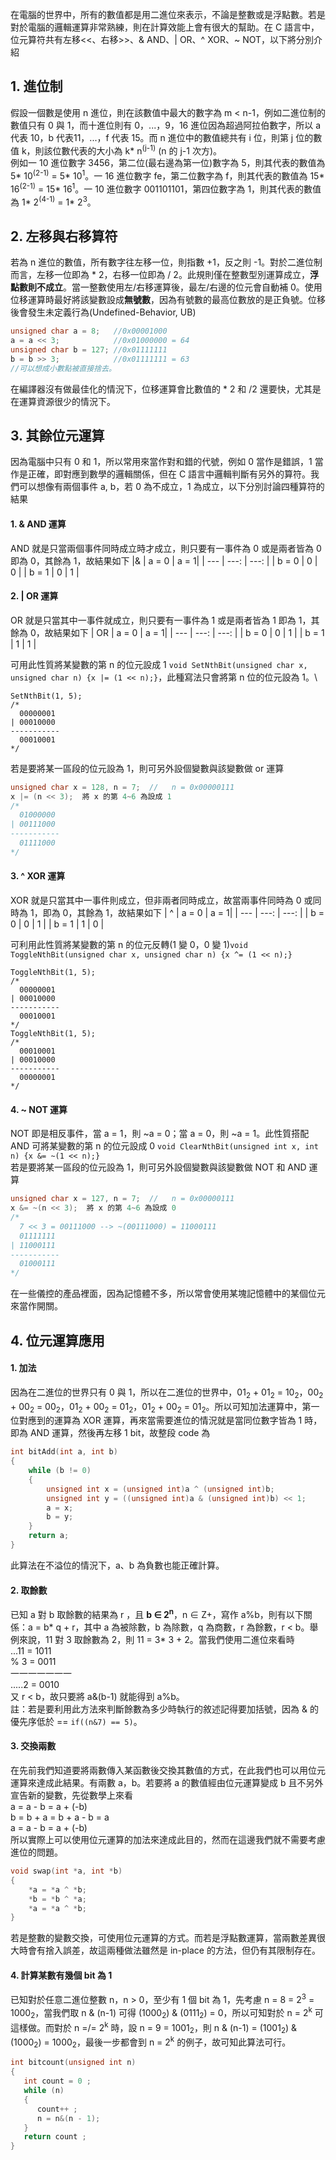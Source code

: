 在電腦的世界中，所有的數值都是用二進位來表示，不論是整數或是浮點數。若是對於電腦的邏輯運算非常熟練，則在計算效能上會有很大的幫助。在 C 語言中，位元算符共有左移<<、右移>>、& AND、| OR、^ XOR、~ NOT，以下將分別介紹

## 1. 進位制
假設一個數是使用 n 進位，則在該數值中最大的數字為 m < n-1，例如二進位制的數值只有 0 與 1，而十進位則有 0，...，9，16 進位因為超過阿拉伯數字，所以 a 代表 10，b 代表11，...，f 代表 15。而 n 進位中的數值總共有 i 位，則第 j 位的數值 k，則該位數代表的大小為 k* n<sup>(j-1)</sup> (n 的 j-1 次方)。\
例如一 10 進位數字 3456，第二位(最右邊為第一位)數字為 5，則其代表的數值為 5* 10<sup>(2-1)</sup> = 5* 10<sup>1</sup>。一 16 進位數字 fe，第二位數字為 f，則其代表的數值為 15* 16<sup>(2-1)</sup> = 15* 16<sup>1</sup>。一 10 進位數字 001101101，第四位數字為 1，則其代表的數值為 1* 2<sup>(4-1)</sup> = 1* 2<sup>3</sup>。

## 2. 左移與右移算符
若為 n 進位的數值，所有數字往左移一位，則指數 +1，反之則 -1。對於二進位制而言，左移一位即為 * 2，右移一位即為 / 2。此規則僅在整數型別運算成立，**浮點數則不成立**。當一整數使用左/右移運算後，最左/右邊的位元會自動補 0。使用位移運算時最好將該變數設成**無號數**，因為有號數的最高位數放的是正負號。位移後會發生未定義行為(Undefined-Behavior, UB)
```C
unsigned char a = 8;   //0x00001000
a = a << 3;            //0x01000000 = 64
unsigned char b = 127; //0x01111111
b = b >> 3;            //0x01111111 = 63
//可以想成小數點被直接捨去。
```
在編譯器沒有做最佳化的情況下，位移運算會比數值的 * 2 和 /2 還要快，尤其是在運算資源很少的情況下。

## 3. 其餘位元運算
因為電腦中只有 0 和 1，所以常用來當作對和錯的代號，例如 0 當作是錯誤，1 當作是正確，即對應到數學的邏輯關係，但在 C 語言中邏輯判斷有另外的算符。我們可以想像有兩個事件 a, b，若 0 為不成立，1 為成立，以下分別討論四種算符的結果
#### 1. & AND 運算
AND 就是只當兩個事件同時成立時才成立，則只要有一事件為 0 或是兩者皆為 0 即為 0，其餘為 1，故結果如下
|& | a = 0 | a = 1|
| --- | ---: | ---: |
| b = 0 | 0 | 0 |
| b = 1 | 0 | 1 |

#### 2. | OR 運算
OR 就是只當其中一事件就成立，則只要有一事件為 1 或是兩者皆為 1 即為 1，其餘為 0，故結果如下
| OR | a = 0 | a = 1|
| --- | ---: | ---: |
| b = 0 | 0 | 1 |
| b = 1 | 1 | 1 |

可用此性質將某變數的第 n 的位元設成 1 ```void SetNthBit(unsigned char x, unsigned char n) {x |= (1 << n);}```，此種寫法只會將第 n 位的位元設為 1。\
```
SetNthBit(1, 5); 
/*
  00000001
| 00010000
-----------
  00010001
*/
```
若是要將某一區段的位元設為 1，則可另外設個變數與該變數做 or 運算 
```C
unsigned char x = 128, n = 7;  //   n = 0x00000111
x |= (n << 3);  將 x 的第 4~6 為設成 1
/*
  01000000
| 00111000
-----------
  01111000
*/
```

#### 3. ^ XOR 運算
XOR 就是只當其中一事件則成立，但非兩者同時成立，故當兩事件同時為 0 或同時為 1，即為 0，其餘為 1，故結果如下
| ^ | a = 0 | a = 1|
| --- | ---: | ---: |
| b = 0 | 0 | 1 |
| b = 1 | 1 | 0 |

可利用此性質將某變數的第 n 的位元反轉(1 變 0，0 變 1)```void ToggleNthBit(unsigned char x, unsigned char n) {x ^= (1 << n);}```
```
ToggleNthBit(1, 5); 
/*
  00000001
| 00010000
-----------
  00010001
*/
ToggleNthBit(1, 5); 
/*
  00010001
| 00010000
-----------
  00000001
*/
```
#### 4. ~ NOT 運算
NOT 即是相反事件，當 a = 1，則 ~a = 0；當 a = 0，則 ~a = 1。此性質搭配 AND 可將某變數的第 n 的位元設成 0 ```void ClearNthBit(unsigned int x, int n) {x &= ~(1 << n);}```\
若是要將某一區段的位元設為 1，則可另外設個變數與該變數做 NOT 和 AND 運算 
```C
unsigned char x = 127, n = 7;  //   n = 0x00000111
x &= ~(n << 3);  將 x 的第 4~6 為設成 0
/*
  7 << 3 = 00111000 --> ~(00111000) = 11000111
  01111111
| 11000111
-----------
  01000111
*/
```
在一些儀控的產品裡面，因為記憶體不多，所以常會使用某塊記憶體中的某個位元來當作開關。
## 4. 位元運算應用
#### 1. 加法
因為在二進位的世界只有 0 與 1，所以在二進位的世界中，01<sub>2</sub> + 01<sub>2</sub> = 10<sub>2</sub>，00<sub>2</sub> + 00<sub>2</sub> = 00<sub>2</sub>，01<sub>2</sub> + 00<sub>2</sub> = 01<sub>2</sub>，01<sub>2</sub> + 00<sub>2</sub> = 01<sub>2</sub>。所以可知加法運算中，第一位對應到的運算為 XOR 運算，再來當需要進位的情況就是當同位數字皆為 1 時，即為 AND 運算，然後再左移 1 bit，故整段 code 為
```C
int bitAdd(int a, int b)
{
    while (b != 0) 
    {
        unsigned int x = (unsigned int)a ^ (unsigned int)b;
        unsigned int y = ((unsigned int)a & (unsigned int)b) << 1; 
        a = x;
        b = y;
    }
    return a;
}
```
此算法在不溢位的情況下，a、b 為負數也能正確計算。

#### 2. 取餘數
已知 a 對 b 取餘數的結果為 r ，且 **b ∈ 2<sup>n</sup>**，n ∈ Z+，寫作 a%b，則有以下關係：a = b* q + r，其中 a 為被除數，b 為除數，q 為商數，r 為餘數，r < b。舉例來說，11 對 3 取餘數為 2，則 11 = 3* 3 + 2。當我們使用二進位來看時\
...11 = 1011\
% 3 = 0011\
一一一一一一一\
.....2 = 0010\
又 r < b，故只要將 a&(b-1) 就能得到 a%b。\
註：若是要利用此方法來判斷餘數為多少時執行的敘述記得要加括號，因為 & 的優先序低於 == ```if((n&7) == 5)```。

#### 3. 交換兩數
在先前我們知道要將兩數傳入某函數後交換其數值的方式，在此我們也可以用位元運算來達成此結果。有兩數 a，b。若要將 a 的數值經由位元運算變成 b 且不另外宣告新的變數，先從數學上來看\
a = a - b = a + (-b)\
b = b + a = b + a - b = a\
a = a - b = a + (-b)\
所以實際上可以使用位元運算的加法來達成此目的，然而在這邊我們就不需要考慮進位的問題。
```C
void swap(int *a, int *b)
{
    *a = *a ^ *b;
    *b = *b ^ *a;
    *a = *a ^ *b;
}
```
若是整數的變數交換，可使用位元運算的方式。而若是浮點數運算，當兩數差異很大時會有捨入誤差，故這兩種做法雖然是 in-place 的方法，但仍有其限制存在。

#### 4. 計算某數有幾個 bit 為 1
已知對於任意二進位整數 n，n > 0，至少有 1 個 bit 為 1，先考慮 n = 8 = 2<sup>3</sup> = 1000<sub>2</sub>，當我們取 n & (n-1) 可得 (1000<sub>2</sub>) & (0111<sub>2</sub>) = 0，所以可知對於 n = 2<sup>k</sup> 可這樣做。而對於 n =/= 2<sup>k</sup> 時，設 n = 9 = 1001<sub>2</sub>，則 n & (n-1) = (1001<sub>2</sub>) & (1000<sub>2</sub>) = 1000<sub>2</sub>，最後一步都會到 n = 2<sup>k</sup> 的例子，故可知此算法可行。
```C
int bitcount(unsigned int n)
{
   int count = 0 ;
   while (n)
   {
      count++ ;
      n = n&(n - 1);
   }
   return count ;
}
```
